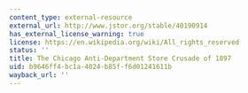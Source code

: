 ```yaml
---
content_type: external-resource
external_url: http://www.jstor.org/stable/40190914
has_external_license_warning: true
license: https://en.wikipedia.org/wiki/All_rights_reserved
status: ''
title: The Chicago Anti-Department Store Crusade of 1897
uid: b9646ff4-bc1a-4024-b85f-f6d01241611b
wayback_url: ''
---
```

